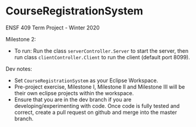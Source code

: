 # CourseRegistrationSystem
ENSF 409 Term Project - Winter 2020

Milestone 2:

- To run: Run the class ```serverController.Server``` to start the server, then run class ```clientController.Client``` to run the client (default port 8099).



Dev notes:
 - Set ```CourseRegistrationSystem``` as your Eclipse Workspace.
 - Pre-project exercise, Milestone I, Milestone II and Milestone III will be their own eclipse projects within the workspace.
 - Ensure that you are in the dev branch if you are developing/experimenting with code. Once code is fully tested and correct, create a pull request on github and merge into the master branch.
